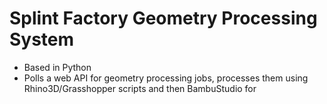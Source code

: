 # Splint Factory Geometry Processing System

  * Based in Python
  * Polls a web API for geometry processing jobs, processes them using Rhino3D/Grasshopper scripts and then BambuStudio for